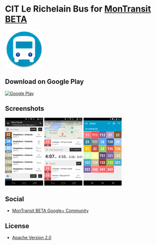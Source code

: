 # CIT Le Richelain Bus for [MonTransit BETA](https://github.com/mtransitapps/mtransit-for-android)

<img width="25%" height="25%" src="https://raw.githubusercontent.com/mtransitapps/ca-le-richelain-citlr-bus-android/master/pub/hi-res-app-icon.png"/>

## Download on Google Play

[![Google Play](https://developer.android.com/images/brand/en_app_rgb_wo_60.png)](https://play.google.com/store/apps/details?id=org.mtransit.android.ca_le_richelain_citlr_bus)

## Screenshots

<img width="25%" height="25%" src="https://raw.githubusercontent.com/mtransitapps/ca-le-richelain-citlr-bus-android/master/pub/screenshot-phone-1.png"/>
<img width="25%" height="25%" src="https://raw.githubusercontent.com/mtransitapps/ca-le-richelain-citlr-bus-android/master/pub/screenshot-phone-2.png"/>
<img width="25%" height="25%" src="https://raw.githubusercontent.com/mtransitapps/ca-le-richelain-citlr-bus-android/master/pub/screenshot-phone-3.png"/>

## Social

* [MonTransit BETA Google+ Community](https://plus.google.com/communities/111796337224469270605)

## License

* [Apache Version 2.0](http://www.apache.org/licenses/LICENSE-2.0.html)

